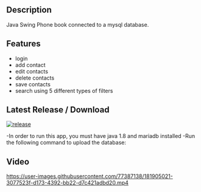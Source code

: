 Description
-

Java Swing Phone book connected to a mysql database.

Features
-

- login
- add contact
- edit contacts
- delete contacts
- save contacts
- search using 5 different types of filters

Latest Release / Download
-

[![release](https://img.shields.io/github/v/release/cobrel/webScrapingJavaSwingSelenium?logo=GitHub&style=for-the-badge)]()

-In order to run this app, you must have java 1.8 and mariadb installed
-Run the following command to upload the database: 

Video
-

https://user-images.githubusercontent.com/77387138/181905021-3077523f-d173-4392-bb22-d7c421adbd20.mp4
